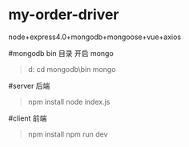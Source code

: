 # my-order-driver
node+express4.0+mongodb+mongoose+vue+axios

#mongodb bin 目录 开启 mongo
> d:
> cd mongodb\bin 
> mongo  

#server  后端 
> npm install 
> node index.js

#client  前端
> npm install 
> npm run dev  
